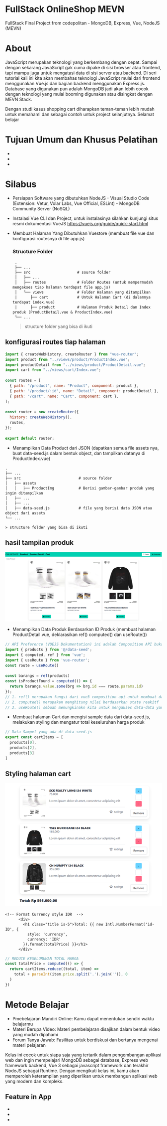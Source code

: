 # FullStack OnlineShop MEVN

FullStack Final Project from codepolitan - MongoDB, Express, Vue, NodeJS (MEVN)

# About

JavaScript merupakan teknologi yang berkembang dengan cepat. Sampai dengan sekarang JavaScript gak cuma dipake di sisi browser atau frontend, tapi mampu juga untuk mengatasi data di sisi server atau backend. Di seri tutorial kali ini kita akan membahas teknologi JavaScript mulai dari frontend menggunakan Vue.js dan bagian backend menggunakan Express.js. Database yang digunakan pun adalah MongoDB jadi akan lebih cocok dengan teknologi yang mulai booming digunakan atau disingkat dengan MEVN Stack.

Dengan studi kasus shopping cart diharapkan teman-teman lebih mudah untuk memahami dan sebagai contoh untuk project selanjutnya. Selamat belajar

# Tujuan Umum dan Khusus Pelatihan

-
-
-


# Silabus

- Persiapan Software yang dibutuhkan NodeJS - Visual Studio Code (Extension: Vetur, Volar Labs, Vue Official, ESLint) - MongoDB Community Server (NoSQL) 
- Instalasi Vue CLI dan Project, untuk instalasinya silahkan kunjungi situs resmi dokumentasi VueJS https://vuejs.org/guide/quick-start.html
- Membuat Halaman Yang Dibutuhkan Vuestore (membuat file vue dan konfigurasi routesnya di file app.js)

   ### Structure Folder
   ```
    .
    ├── ...
    ├── src                     # source folder
    │   ├── ...         
    │   ├── routes              # Folder Routes (untuk mempermudah mengakses tiap halaman terdapat file app.js)
    │   └── views               # Folder Halaman yang ditampilkan
    |      ├── cart             # Untuk Halaman Cart (di dalamnya terdapat index.vue)
    |      ├── product          # Halaman Produk Detail dan Index produk (ProductDetail.vue & ProductIndex.vue)
    └── ...
  ```
  > structure folder yang bisa di ikuti

## konfigurasi routes tiap halaman
```javascript
import { createWebHistory, createRouter } from "vue-router";
import product from "../views/product/ProductIndex.vue";
import productDetail from "../views/product/ProductDetail.vue";
import cart from "../views/cart/Index.vue";

const routes = [
  { path: "/product", name: "Product", component: product },
  { path: "/product/:id", name: "Detail", component: productDetail },
  { path: "/cart", name: "Cart", component: cart },
];

const router = new createRouter({
  history: createWebHistory(),
  routes,
});

export default router;
```

- Menampilkan Data Product dari JSON (dapatkan semua file assets nya, buat data-seed.js dalam bentuk object, dan tampilkan datanya di ProductIndex.vue)

 ```   
.
├── ...
├── src                          # source folder
│   ├── assets         
│   │   ├── ProductImg           # Berisi gambar-gambar produk yang ingin ditampilkan
│   ├── ...
│   ├── ...
│   ├── data-seed.js             # file yang berisi data JSON atau object dari assets
└── ...
```
    > structure folder yang bisa di ikuti


## hasil tampilan produk
![produk](public/readmeImg/ss1.png)

- Menampilkan Data Produk Berdasarkan ID Produk (membuat halaman ProductDetail.vue, deklarasikan ref() computed() dan useRoute())
```javascript
// API Preference (VUEJS Dokumentation) ini adalah Composition API bukan Option API 
import { products } from '@/data-seed';
import { computed, ref } from 'vue';
import { useRoute } from 'vue-router';
const route = useRoute()

const barangs = ref(products)
const isProductFound = computed(() => {
  return barangs.value.some(brg => brg.id === route.params.id)
});
// 1. ref() merupakan fungsi dari vue3 composition api untuk membuat data REAKTIVE yang menyimpan nilai primitif atau object
// 2. computed() merupakan menghitung nilai berdasarkan state reakitf
// 3. useRoute() sebuah memungkinakn kita untuk mengakses data-data yang terkait dengan URL yang sedang dikunjungi oleh penggune.
```

- Membuat halaman Cart dan mengisi sample data dari data-seed.js, melakukan styling dan mengatur total keseluruhan harga produk

```js
// Data Sampel yang ada di data-seed.js
export const cartItems = [
  products[0],
  products[2],
  products[3]
]
```
## Styling halaman cart 
![produk](public/readmeImg/ss2.png)

```vue
<!-- Format Currency style IDR  -->
      <div>
        <h1 class="title is-5">Total: {{ new Intl.NumberFormat('id-ID', {
          style: 'currency',
          currency: 'IDR'
        }).format(totalPrice) }}</h1>
      </div>
```

```js
// REDUCE KESELURUHAN TOTAL HARGA
const totalPrice = computed(() => {
  return cartItems.reduce((total, item) =>
    total + parseInt(item.price.split('.').join('')), 0
  )
})
```



# Metode Belajar

- Pmebelajaran Mandiri Online: Kamu dapat menentukan sendiri waktu belajarmu
- Materi Berupa Video: Materi pembelajaran disajikan dalam bentuk video yang mudah dipahami
- Forum Tanya Jawab: Fasilitas untuk berdiskusi dan bertanya mengenai materi pelajaran

Kelas ini cocok untuk siapa saja yang tertarik dalam pengembangan aplikasi web dan ingin mempelajari MongoDB sebagai database, Express web framework backend, Vue 3 sebagai javascript framework dan terakhir NodeJS sebagai Runtime. Dengan mengikuti kelas ini, kamu akan memperoleh keterampilan yang diperlikan untuk membangun aplikasi web yang modern dan kompleks.

## Feature in App

-
-
-
